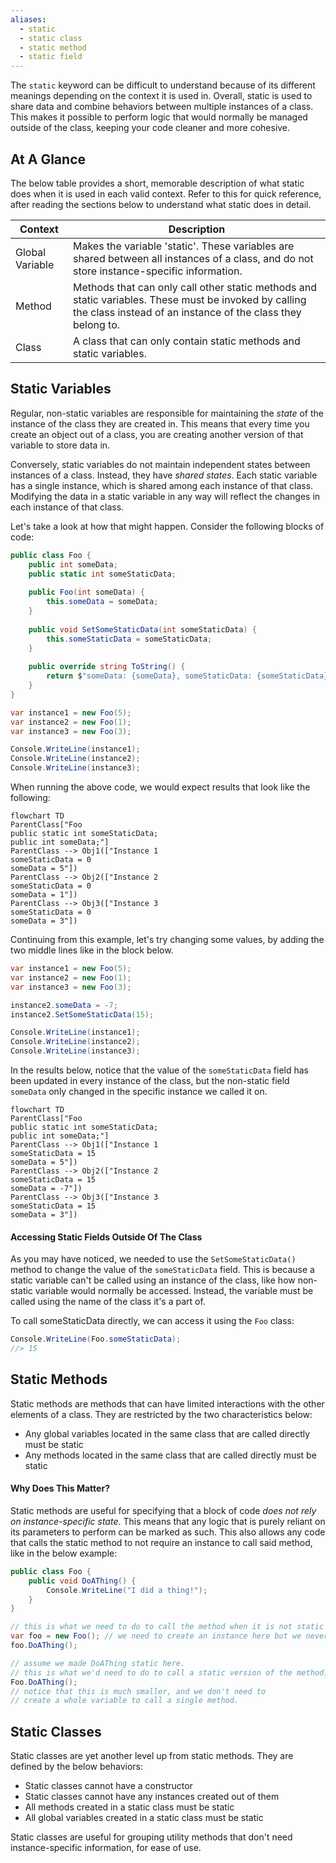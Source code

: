 ```yaml
---
aliases:
  - static
  - static class
  - static method
  - static field
---
```

The `static` keyword can be difficult to understand because of its different meanings depending on the context it is used in. Overall, static is used to share data and combine behaviors between multiple instances of a class. This makes it possible to perform logic that would normally be managed outside of the class, keeping your code cleaner and more cohesive.

## At A Glance

The below table provides a short, memorable description of what static does when it is used in each valid context. Refer to this for quick reference, after reading the sections below to understand what static does in detail.

| Context         | Description                                                                                                                                                          |
| --------------- | -------------------------------------------------------------------------------------------------------------------------------------------------------------------- |
| Global Variable | Makes the variable 'static'. These variables are shared between all instances of a class, and do not store instance-specific information.                            |
| Method          | Methods that can only call other static methods and static variables. These must be invoked by calling the class instead of an instance of the class they belong to. |
| Class           | A class that can only contain static methods and static variables.                                                                                                   |

## Static Variables

Regular, non-static variables are responsible for maintaining the *state* of the instance of the class they are created in. This means that every time you create an object out of a class, you are creating another version of that variable to store data in.

Conversely, static variables do not maintain independent states between instances of a class. Instead, they have *shared states*. Each static variable has a single instance, which is shared among each instance of that class. Modifying the data in a static variable in any way will reflect the changes in each instance of that class.

Let's take a look at how that might happen. Consider the following blocks of code:

```cs
public class Foo {
	public int someData;
	public static int someStaticData;
	
	public Foo(int someData) {
		this.someData = someData;
	}
	
	public void SetSomeStaticData(int someStaticData) {
		this.someStaticData = someStaticData;
	}
	
	public override string ToString() {
		return $"someData: {someData}, someStaticData: {someStaticData}";
	}
}
```

```cs
var instance1 = new Foo(5);
var instance2 = new Foo(1);
var instance3 = new Foo(3);

Console.WriteLine(instance1);
Console.WriteLine(instance2);
Console.WriteLine(instance3);
```

When running the above code, we would expect results that look like the following:

```mermaid
flowchart TD
ParentClass["Foo
public static int someStaticData;
public int someData;"]
ParentClass --> Obj1(["Instance 1
someStaticData = 0
someData = 5"])
ParentClass --> Obj2(["Instance 2
someStaticData = 0
someData = 1"])
ParentClass --> Obj3(["Instance 3
someStaticData = 0
someData = 3"])
```

Continuing from this example, let's try changing some values, by adding the two middle lines like in the block below.

```cs
var instance1 = new Foo(5);
var instance2 = new Foo(1);
var instance3 = new Foo(3);

instance2.someData = -7;
instance2.SetSomeStaticData(15);

Console.WriteLine(instance1);
Console.WriteLine(instance2);
Console.WriteLine(instance3);
```

In the results below, notice that the value of the `someStaticData` field has been updated in every instance of the class, but the non-static field `someData` only changed in the specific instance we called it on.

```mermaid
flowchart TD
ParentClass["Foo
public static int someStaticData;
public int someData;"]
ParentClass --> Obj1(["Instance 1
someStaticData = 15
someData = 5"])
ParentClass --> Obj2(["Instance 2
someStaticData = 15
someData = -7"])
ParentClass --> Obj3(["Instance 3
someStaticData = 15
someData = 3"])
```

#### Accessing Static Fields Outside Of The Class

As you may have noticed, we needed to use the `SetSomeStaticData()` method to change the value of the `someStaticData` field. This is because a static variable can't be called using an instance of the class, like how non-static variable would normally be accessed. Instead, the variable must be called using the name of the class it's a part of.

To call someStaticData directly, we can access it using the `Foo` class:

```cs
Console.WriteLine(Foo.someStaticData);
//> 15
```

## Static Methods

Static methods are methods that can have limited interactions with the other elements of a class. They are restricted by the two characteristics below:

- Any global variables located in the same class that are called directly must be static
- Any methods located in the same class that are called directly must be static

#### Why Does This Matter?
Static methods are useful for specifying that a block of code *does not rely on instance-specific state*. This means that any logic that is purely reliant on its parameters to perform can be marked as such. This also allows any code that calls the static method to not require an instance to call said method, like in the below example:

```cs
public class Foo {
	public void DoAThing() {
		Console.WriteLine("I did a thing!");
	}
}
```

```cs
// this is what we need to do to call the method when it is not static
var foo = new Foo(); // we need to create an instance here but we never even use it
foo.DoAThing();

// assume we made DoAThing static here.
// this is what we'd need to do to call a static version of the method:
Foo.DoAThing();
// notice that this is much smaller, and we don't need to 
// create a whole variable to call a single method.
```

## Static Classes

Static classes are yet another level up from static methods. They are defined by the below behaviors:

- Static classes cannot have a constructor
- Static classes cannot have any instances created out of them
- All methods created in a static class must be static
- All global variables created in a static class must be static

Static classes are useful for grouping utility methods that don't need instance-specific information, for ease of use.